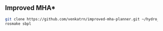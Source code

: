 Improved MHA\*
-------------

``` bash
git clone https://github.com/venkatrn/improved-mha-planner.git ~/hydro_workspace/
rosmake sbpl
```
